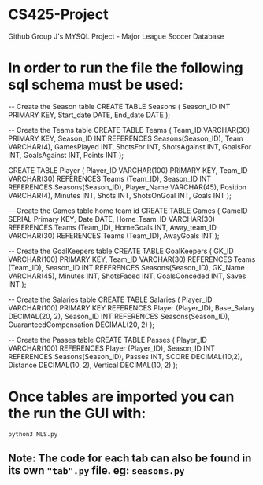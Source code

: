 # CS425-Project
Github Group J's MYSQL Project - Major League Soccer Database



# In order to run the file the following sql schema must be used:
-- Create the Season table
CREATE TABLE Seasons (
    Season_ID INT PRIMARY KEY,
    Start_date DATE,
    End_date DATE
);


-- Create the Teams table
CREATE TABLE Teams (
    Team_ID VARCHAR(30) PRIMARY KEY,
    Season_ID INT REFERENCES Seasons(Season_ID),
    Team VARCHAR(4),
    GamesPlayed INT,
    ShotsFor INT,
    ShotsAgainst INT,
    GoalsFor INT,
    GoalsAgainst INT,
    Points INT
);


CREATE TABLE Player (
    Player_ID VARCHAR(100) PRIMARY KEY,
    Team_ID VARCHAR(30) REFERENCES Teams (Team_ID),
    Season_ID INT REFERENCES Seasons(Season_ID),
    Player_Name VARCHAR(45),
    Position VARCHAR(4),
    Minutes INT,
    Shots INT,
    ShotsOnGoal INT,
    Goals INT
);



-- Create the Games table home team id
CREATE TABLE Games (
    GameID SERIAL Primary KEY,
    Date DATE,
    Home_Team_ID VARCHAR(30) REFERENCES Teams (Team_ID),
    HomeGoals INT,
    Away_team_ID VARCHAR(30) REFERENCES Teams (Team_ID),
    AwayGoals INT
);

-- Create the GoalKeepers table
CREATE TABLE GoalKeepers (
    GK_ID VARCHAR(100) PRIMARY KEY,
    Team_ID VARCHAR(30) REFERENCES Teams (Team_ID),
    Season_ID INT REFERENCES Seasons(Season_ID),
    GK_Name VARCHAR(45),
    Minutes INT,
    ShotsFaced INT,
    GoalsConceded INT,
    Saves INT
);



-- Create the Salaries table
CREATE TABLE Salaries (
    Player_ID VARCHAR(100) PRIMARY KEY REFERENCES Player (Player_ID),
    Base_Salary DECIMAL(20, 2),
    Season_ID INT REFERENCES Seasons(Season_ID),
    GuaranteedCompensation DECIMAL(20, 2)
);

-- Create the Passes table
CREATE TABLE Passes (
    Player_ID VARCHAR(100) REFERENCES Player (Player_ID),
    Season_ID INT REFERENCES Seasons(Season_ID),
    Passes INT, SCORE DECIMAL(10,2),
    Distance DECIMAL(10, 2),
    Vertical DECIMAL(10, 2)
);



# Once tables are imported you can the run the GUI with:

```python3 MLS.py```


## Note: The code for each tab can also be found in its own ``` "tab".py ``` file. eg: ```seasons.py```
